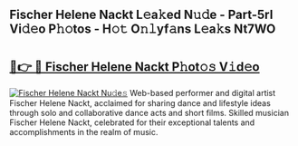 ## Fischer Helene Nackt L𝚎a𝚔ed N𝚞𝚍e - Part-5rI Vi𝚍𝚎o P𝚑𝚘tos - H𝚘𝚝 O𝚗𝚕yf𝚊ns L𝚎a𝚔s Nt7WO

# <h2><a href="http://kf1zp4b.oniu.top/?m=Fischer+Helene+Nackt">🔗👉 🔴 Fischer Helene Nackt P𝚑ot𝚘𝚜 V𝚒d𝚎o</a></h2>

[![Fischer Helene Nackt Nu𝚍e𝚜](https://i.imgur.com/0qMVB7G.gif)](http://kf1zp4b.oniu.top/?m=Fischer+Helene+Nackt)
Web-based performer and digital artist Fischer Helene Nackt, acclaimed for sharing dance and lifestyle ideas through solo and collaborative dance acts and short films. Skilled musician Fischer Helene Nackt, celebrated for their exceptional talents and accomplishments in the realm of music.  
